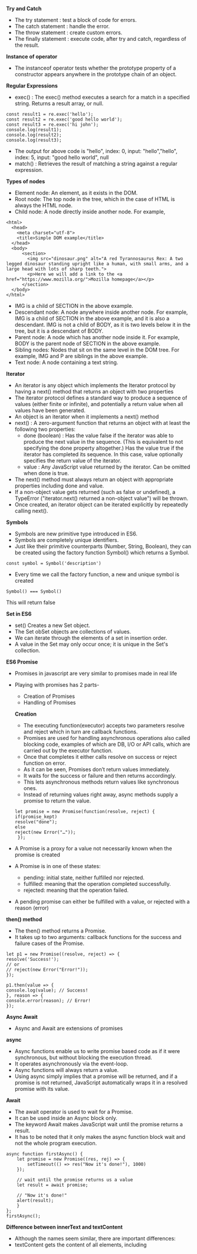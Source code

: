 **Try and Catch**

* The try statement : test a block of code for errors.
* The catch statement : handle the error.
* The throw statement : create custom errors.
* The finally statement : execute code, after try and catch, regardless of the result.

**Instance of operator**

* The instanceof operator tests whether the prototype property of a constructor appears anywhere in the prototype chain of an object.

**Regular Expressions**

* exec() : The exec() method executes a search for a match in a specified string. Returns a result array, or null.
```
const result1 = re.exec('hello');
const result2 = re.exec('good hello world');
const result3 = re.exec('hi john');
console.log(result1);
console.log(result2);
console.log(result3);
```
* The output for above code is "hello", index: 0, input: "hello","hello", index: 5, input: "good hello world", null
*  match() : Retrieves the result of matching a string against a regular expression.



**Types of nodes**

* Element node: An element, as it exists in the DOM.
* Root node: The top node in the tree, which in the case of HTML is always the HTML node.
* Child node: A node directly inside another node. For example,
```
<html>
  <head>
    <meta charset="utf-8">
    <title>Simple DOM example</title>
  </head>
  <body>
      <section>
        <img src="dinosaur.png" alt="A red Tyrannosaurus Rex: A two legged dinosaur standing upright like a human, with small arms, and a large head with lots of sharp teeth.">
        <p>Here we will add a link to the <a href="https://www.mozilla.org/">Mozilla homepage</a></p>
      </section>
  </body>
</html>
```

* IMG is a child of SECTION in the above example.
* Descendant node: A node anywhere inside another node. For example, IMG is a child of SECTION in the above example, and it is also a descendant. IMG is not a child of BODY, as it   is two levels below it in the tree, but it is a descendant of BODY.
* Parent node: A node which has another node inside it. For example, BODY is the parent node of SECTION in the above example.
* Sibling nodes: Nodes that sit on the same level in the DOM tree. For example, IMG and P are siblings in the above example.
* Text node: A node containing a text string.

**Iterator**

* An iterator is any object which implements the Iterator protocol by having a next() method that returns an object with two properties
* The iterator protocol defines a standard way to produce a sequence of values (either finite or infinite), and potentially a return value when all values have been generated.
* An object is an iterator when it implements a next() method 
* next() : A zero-argument function that returns an object with at least the following two properties:
  * done (boolean) : Has the value false if the iterator was able to produce the next value in the sequence. (This is equivalent to not specifying the done property altogether.)
    Has the value true if the iterator has completed its sequence. In this case, value optionally specifies the return value of the iterator.
  * value : Any JavaScript value returned by the iterator. Can be omitted when done is true.
* The next() method must always return an object with appropriate properties including done and value. 
* If a non-object value gets returned (such as false or undefined), a TypeError ("iterator.next() returned a non-object value") will be thrown.
* Once created, an iterator object can be iterated explicitly by repeatedly calling next().

**Symbols**

* Symbols are new primitive type introduced in ES6.
* Symbols are completely unique identifiers. 
* Just like their primitive counterparts (Number, String, Boolean), they can be created using the factory function Symbol() which returns a Symbol.
```
const symbol = Symbol('description')
```
* Every time we call the factory function, a new and unique symbol is created
```
Symbol() === Symbol()
```
   This will return false
  
  
  **Set in ES6**
   
   * set() Creates a new Set object.
   * The Set obSet objects are collections of values. 
   * We can iterate through the elements of a set in insertion order. 
   * A value in the Set may only occur once; it is unique in the Set's collection. 
   
   **ES6 Promise**
  
  * Promises in javascript are very similar to promises made in real life
   * Playing with promises has 2 parts-
      * Creation of Promises
      * Handling of Promises
      
      **Creation**
      
      * The executing function(executor) accepts two parameters resolve and reject which in turn are callback functions.
      * Promises are used for handling asynchronous operations also called blocking code, examples of which are DB, I/O or API calls, which are carried out by the executor               function. 
      * Once that completes it either calls resolve on success or reject function on error.
      * As it can be seen, Promises don’t return values immediately.
      * It waits for the success or failure and then returns accordingly. 
      * This lets asynchronous methods return values like synchronous ones. 
      * Instead of returning values right away, async methods supply a promise to return the value.
      
      ```
      let promise = new Promise(function(resolve, reject) {
      if(promise_kept)
      resolve("done");
      else
      reject(new Error("…"));
       });
       ```
     
   * A Promise is a proxy for a value not necessarily known when the promise is created
   * A Promise is in one of these states:
       * pending: initial state, neither fulfilled nor rejected.
       * fulfilled: meaning that the operation completed successfully.
       * rejected: meaning that the operation failed.
   * A pending promise can either be fulfilled with a value, or rejected with a reason (error)
   
   **then() method**
  
  * The then() method returns a Promise. 
   * It takes up to two arguments: callback functions for the success and failure cases of the Promise.
   ```
   let p1 = new Promise((resolve, reject) => {
  resolve('Success!');
  // or
  // reject(new Error("Error!"));
});

p1.then(value => {
  console.log(value); // Success!
}, reason => {
  console.error(reason); // Error!
});
```


**Async Await**

* Async and Await are extensions of promises

**async**

* Async functions enable us to write promise based code as if it were synchronous, but without blocking the execution thread.
* It operates asynchronously via the event-loop. 
* Async functions will always return a value.
* Using async simply implies that a promise will be returned, and if a promise is not returned, JavaScript automatically wraps it in a resolved promise with its value.

**Await**

* The await operator is used to wait for a Promise. 
* It can be used inside an Async block only. 
* The keyword Await makes JavaScript wait until the promise returns a result. 
* It has to be noted that it only makes the async function block wait and not the whole program execution.
```
async function firstAsync() {
    let promise = new Promise((res, rej) => {
        setTimeout(() => res("Now it's done!"), 1000)
    });

    // wait until the promise returns us a value
    let result = await promise; 
  
    // "Now it's done!"
    alert(result); 
    }
};
firstAsync();
```
**Difference between innerText and textContent**
* Although the names seem similar, there are important differences:
* textContent gets the content of all elements, including <script> and <style> elements.  
* In contrast, innerText only shows “human-readable” elements.
* textContent returns every element in the node. In contrast, innerText is aware of styling and won’t return the text of “hidden” elements.
  
**map()**
  
  * The map() method creates a new array populated with the results of calling a provided function on every element in the calling array.
  
  ```
  const array1 = [1, 4, 9, 16];
  //pass a function to map 
  const map1 = array1.map(x => x * 2);
  console.log(map1);
  // expected output: Array [2, 8, 18, 32]
  ```
  
**forEach()**
  
  * The forEach() method executes a provided function once for each array element.

```
   const array1 = ['a', 'b', 'c'];
   array1.forEach(element => console.log(element));
   // expected output: "a"
  // expected output: "b"
 // expected output: "c"
```


**Difference between map() and forEach**

* The map() method creates a new array populated with the results of calling a provided function on every element in the calling array.
* The forEach() method executes a provided function once for each array element.
* forEach() does not mutate the array on which it is called

**sort()**

* The sort() method sorts the elements of an array in place and returns the sorted array. 
* The default sort order is ascending, built upon converting the elements into strings, then comparing their sequences of UTF-16 code units values.
```
const months = ['March', 'Jan', 'Feb', 'Dec'];
months.sort();
console.log(months);
// expected output: Array ["Dec", "Feb", "Jan", "March"]

const array1 = [1, 30, 4, 21, 100000];
array1.sort();
console.log(array1);
// expected output: Array [1, 100000, 21, 30, 4]
```

**filter()**

* The filter() method creates a new array with all elements that pass the test implemented by the provided function.
```
const words = ['spray', 'limit', 'elite', 'exuberant', 'destruction', 'present'];

const result = words.filter(word => word.length > 6);

console.log(result);
// expected output: Array ["exuberant", "destruction", "present"]
```

**reduce()**

* The reduce() method executes a reducer function (that you provide) on each element of the array, resulting in single output value.
```
const array1 = [1, 2, 3, 4];
const reducer = (accumulator, currentValue) => accumulator + currentValue;

// 1 + 2 + 3 + 4
console.log(array1.reduce(reducer));
// expected output: 10

// 5 + 1 + 2 + 3 + 4
console.log(array1.reduce(reducer, 5));
// expected output: 15

```

**Rest and Spread operators**

* Rest Parameter is collecting all remaining elements into an array .
```
let myName = ["Marina" , "Magdy" , "Shafiq"] ;
const [firstName , ...familyName] = myName ;
console.log(firstName); // Marina ;
console.log(familyName); // [ "Magdy" , "Shafiq"] ;
```

* Spread Operator is unpacking collected elements such as arrays into single elements .
```
let myName = ["Marina" , "Magdy" , "Shafiq"];
var newArr = [...myName ,"FrontEnd" , 24];
console.log(newArr) ; // ["Marina" , "Magdy" , "Shafiq" , "FrontEnd" , 24 ] ;
```

**Local Sorage**

* Local storage: Data that persists even if you refresh the page or close the browser.
* Session storage: Data that will get cleared when the browser is closed.
```
Method	Description
setItem()	- Add key/value in LocalStorage
getItem()	- Get a value from LocalStorage
removeItem() -	Remove item by its key
clear() -	Remove all items from LocalStorage
key()	- Get a key of an item from LocalStorage

```
* setItem() : Use the setItem() function to store an item in LocalStorage. This function takes a key as its first argument and a value as the second argument. As mentioned         earlier, both must be strings.
* getItem() : Use the getItem() function to retrieve data from LocalStorage. This function takes the key that was used while saving the data as an argument.
* removeItem() : Use the removeItem() function to remove one item from LocalStorage. You need to provide the key of the item you want to delete as an argument.
* clear() : To remove all the data stored in LocalStorage, use the clear() function
* key() : The key() function allows us to retrieve the key of an item saved in LocalStorage by its index. The browser creates an integer index for each item added to               LocalStorage.
* We can get around this by using JSON.stringify() to convert a data array to a string. 
* We'll use JSON.parse() to convert the contents of localStorage back into something we can work with later in the data variable.

**slice()**

* We can you remove the last character from a string by using the slice() method of the string, passing 2 parameters.
* THe first is 0, the starting point. The second is the number of items to remove.
* Passing a negative number will remove starting from the end

```
const text = 'abcdef'
const editedText = text.slice(0, -1) //'abcde'
```
* Note that the slice() method does not modify the original string.
* It creates a new string, this is why I assign it to a new variable in the above example.
```
https://srv.carbonads.net/ads/click/x/GTND42Q7CW7IVKQJCTSLYKQMF6BDLKJUF6AD4Z3JCWAIV5QIF67IL23KF6ADL5QICAYDK23ECWYI5537CTAIL23KC6BIL2QIC6YI6K3EHJNCLSIZ?segment=placement:flaviocopescom;

```
**substring()**

* The substring() method returns the part of the string between the start and end indexes, or to the end of the string.

```
const str = 'Mozilla';

console.log(str.substring(1, 3));
// expected output: "oz"

console.log(str.substring(2));
// expected output: "zilla"
```
```
let anyString = 'Mozilla'

// Displays 'M'
console.log(anyString.substring(0, 1))
console.log(anyString.substring(1, 0))

// Displays 'Mozill'
console.log(anyString.substring(0, 6))

// Displays 'lla'
console.log(anyString.substring(4))
console.log(anyString.substring(4, 7))
console.log(anyString.substring(7, 4))

// Displays 'Mozilla'
console.log(anyString.substring(0, 7))
console.log(anyString.substring(0, 10))
```
**The difference between substring() and substr()**

* The arguments of substring() represent the starting and ending indexes
* The arguments of substr() represent the starting index and the number of characters to include in the returned string.

```
let text = 'Mozilla'
console.log(text.substring(2,5))  // => "zil"
console.log(text.substr(2,3))     // => "zil"
```
 **setInterval()**
 
 * The setInterval() method that repeatedly calls a function or executes a code snippet, with a fixed time delay between each call. 
 * It returns an interval ID which uniquely identifies the interval, so we can remove it later by calling clearInterval().
 
 ```
 let intervalID = window.setInterval(myCallback, 500, 'Parameter 1', 'Parameter 2');

function myCallback(a, b)
{

 console.log(a);
 console.log(b);
}
```
**setTimeout()**

* The setTimeout() method sets a timer which executes a function or specified piece of code once the timer expires.

**switch statement**

* The switch statement is used to perform different actions based on different conditions.
* The switch has one or more case blocks and an optional default.

```
switch(x) {
  case 'value1':  // if (x === 'value1')
    ...
    [break]

  case 'value2':  // if (x === 'value2')
    ...
    [break]

  default:
    ...
    [break]
}
```
* The value of x is checked for a strict equality to the value from the first case (that is, value1) then to the second (value2) and so on.
* If the equality is found, switch starts to execute the code starting from the corresponding case, until the nearest break (or until the end of switch).
* If no case is matched then the default code is executed (if it exists).

```
let a = 2 + 2;

switch (a) {
  case 3:
    alert( 'Too small' );
    break;
  case 4:
    alert( 'Exactly!' );
    break;
  case 5:
    alert( 'Too large' );
    break;
  default:
    alert( "I don't know such values" );
}
```
* Here the switch starts to compare a from the first case variant that is 3 => The match fails => Then 4 => That’s a match, so the execution starts from case 4 until the nearest   break.
* If there is no break then the execution continues with the next case without any checks.

